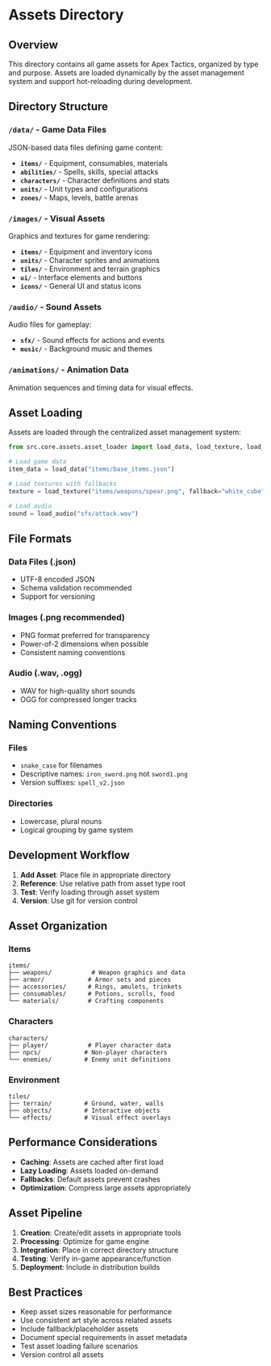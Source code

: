 # Assets Directory

## Overview

This directory contains all game assets for Apex Tactics, organized by type and purpose. Assets are loaded dynamically by the asset management system and support hot-reloading during development.

## Directory Structure

### `/data/` - Game Data Files
JSON-based data files defining game content:
- **`items/`** - Equipment, consumables, materials
- **`abilities/`** - Spells, skills, special attacks
- **`characters/`** - Character definitions and stats
- **`units/`** - Unit types and configurations
- **`zones/`** - Maps, levels, battle arenas

### `/images/` - Visual Assets
Graphics and textures for game rendering:
- **`items/`** - Equipment and inventory icons
- **`units/`** - Character sprites and animations
- **`tiles/`** - Environment and terrain graphics  
- **`ui/`** - Interface elements and buttons
- **`icons/`** - General UI and status icons

### `/audio/` - Sound Assets
Audio files for gameplay:
- **`sfx/`** - Sound effects for actions and events
- **`music/`** - Background music and themes

### `/animations/` - Animation Data
Animation sequences and timing data for visual effects.

## Asset Loading

Assets are loaded through the centralized asset management system:

```python
from src.core.assets.asset_loader import load_data, load_texture, load_audio

# Load game data
item_data = load_data("items/base_items.json")

# Load textures with fallbacks
texture = load_texture("items/weapons/spear.png", fallback="white_cube")

# Load audio
sound = load_audio("sfx/attack.wav")
```

## File Formats

### Data Files (.json)
- UTF-8 encoded JSON
- Schema validation recommended
- Support for versioning

### Images (.png recommended)
- PNG format preferred for transparency
- Power-of-2 dimensions when possible
- Consistent naming conventions

### Audio (.wav, .ogg)
- WAV for high-quality short sounds
- OGG for compressed longer tracks

## Naming Conventions

### Files
- `snake_case` for filenames
- Descriptive names: `iron_sword.png` not `sword1.png`
- Version suffixes: `spell_v2.json`

### Directories
- Lowercase, plural nouns
- Logical grouping by game system

## Development Workflow

1. **Add Asset**: Place file in appropriate directory
2. **Reference**: Use relative path from asset type root
3. **Test**: Verify loading through asset system
4. **Version**: Use git for version control

## Asset Organization

### Items
```
items/
├── weapons/           # Weapon graphics and data
├── armor/            # Armor sets and pieces  
├── accessories/      # Rings, amulets, trinkets
├── consumables/      # Potions, scrolls, food
└── materials/        # Crafting components
```

### Characters
```
characters/
├── player/           # Player character data
├── npcs/            # Non-player characters
└── enemies/         # Enemy unit definitions
```

### Environment
```
tiles/
├── terrain/         # Ground, water, walls
├── objects/         # Interactive objects
└── effects/         # Visual effect overlays
```

## Performance Considerations

- **Caching**: Assets are cached after first load
- **Lazy Loading**: Assets loaded on-demand
- **Fallbacks**: Default assets prevent crashes
- **Optimization**: Compress large assets appropriately

## Asset Pipeline

1. **Creation**: Create/edit assets in appropriate tools
2. **Processing**: Optimize for game engine
3. **Integration**: Place in correct directory structure
4. **Testing**: Verify in-game appearance/function
5. **Deployment**: Include in distribution builds

## Best Practices

- Keep asset sizes reasonable for performance
- Use consistent art style across related assets
- Include fallback/placeholder assets
- Document special requirements in asset metadata
- Test asset loading failure scenarios
- Version control all assets